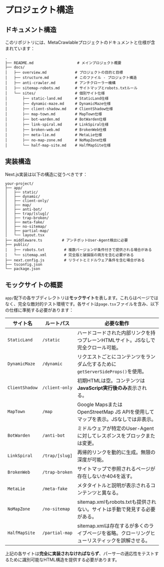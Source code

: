 # プロジェクト構造

## ドキュメント構造

このリポジトリには、MetaCrawlableプロジェクトのドキュメントと仕様が含まれています：

```
.
├── README.md                    # メインプロジェクト概要
├── docs/
│   ├── overview.md             # プロジェクトの目的と目標
│   ├── structure.md            # このファイル - プロジェクト構造
│   ├── anti-crawler.md         # アンチクローラー機構
│   ├── sitemap-robots.md       # サイトマップとrobots.txtルール
│   └── sites/                  # 個別サイト仕様
│       ├── static-land.md      # StaticLand仕様
│       ├── dynamic-maze.md     # DynamicMaze仕様
│       ├── client-shadow.md    # ClientShadow仕様
│       ├── map-town.md         # MapTown仕様
│       ├── bot-warden.md       # BotWarden仕様
│       ├── link-spiral.md      # LinkSpiral仕様
│       ├── broken-web.md       # BrokenWeb仕様
│       ├── meta-lie.md         # MetaLie仕様
│       ├── no-map-zone.md      # NoMapZone仕様
│       └── half-map-site.md    # HalfMapSite仕様
```

## 実装構造

Next.js実装は以下の構造に従うべきです：

```
your-project/
├── app/
│   ├── static/
│   ├── dynamic/
│   ├── client-only/
│   ├── map/
│   ├── anti-bot/
│   ├── trap/[slug]/
│   ├── trap-broken/
│   ├── meta-fake/
│   ├── no-sitemap/
│   ├── partial-map/
│   └── layout.tsx
├── middleware.ts         # アンチボットUser-Agent検出に必要
├── public/
│   ├── robots.txt         # 複数バージョンが条件付きで提供される場合がある
│   └── sitemap.xml        # 完全版と破損版の両方を含む必要がある
├── next.config.js         # リライトとミドルウェア条件を含む場合がある
├── tsconfig.json
└── package.json
```

## モックサイトの概要

`app/`配下の各サブディレクトリは**モックサイト**を表します。これらはページではなく、完全な敵対的テスト環境です。各サイトは`page.tsx`ファイルを含み、以下の仕様に準拠する必要があります：

| サイト名        | ルートパス      | 必要な動作                                                                        |
| -------------- | -------------- | ------------------------------------------------------------------------------- |
| `StaticLand`   | `/static`      | ハードコードされた内部リンクを持つプレーンHTMLサイト。JSなしで完全クロール可能。     |
| `DynamicMaze`  | `/dynamic`     | リクエストごとにコンテンツをランダム化するために`getServerSideProps()`を使用。     |
| `ClientShadow` | `/client-only` | 初期HTMLは空。コンテンツは**JavaScript実行後のみ**表示される。                   |
| `MapTown`      | `/map`         | Google MapsまたはOpenStreetMap JS APIを使用してマップを表示。JSなしでは非表示。  |
| `BotWarden`    | `/anti-bot`    | ミドルウェアが特定のUser-Agentに対してレスポンスをブロックまたは変更。            |
| `LinkSpiral`   | `/trap/[slug]` | 再帰的リンクを動的に生成。無限の深度が可能。                                     |
| `BrokenWeb`    | `/trap-broken` | サイトマップで参照されるページが存在しないか404を返す。                          |
| `MetaLie`      | `/meta-fake`   | メタタイトルと説明が表示されるコンテンツと異なる。                               |
| `NoMapZone`    | `/no-sitemap`  | sitemap.xmlもrobots.txtも提供されない。サイトは手動で発見する必要がある。        |
| `HalfMapSite`  | `/partial-map` | sitemap.xmlは存在するが多くのライブページを省略。クローリングヒューリスティックを誤解させる。 |

上記の各サイトは**完全に実装されなければならず**、パーサーの適応性をテストするために識別可能なHTML構造を提供する必要があります。
